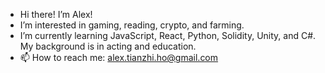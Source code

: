 - Hi there! I’m Alex!
- I’m interested in gaming, reading, crypto, and farming.
- I’m currently learning JavaScript, React, Python, Solidity, Unity, and C#. My background is in acting and education.
- 📫 How to reach me: alex.tianzhi.ho@gmail.com

<!---
gurulantern/gurulantern is a ✨ special ✨ repository because its `README.md` (this file) appears on your GitHub profile.
You can click the Preview link to take a look at your changes.
--->
